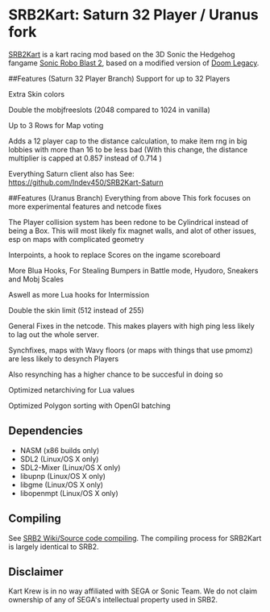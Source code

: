 # SRB2Kart: Saturn 32 Player / Uranus fork

[SRB2Kart](https://srb2.org/mods/) is a kart racing mod based on the 3D Sonic the Hedgehog fangame [Sonic Robo Blast 2](https://srb2.org/), based on a modified version of [Doom Legacy](http://doomlegacy.sourceforge.net/).

##Features (Saturn 32 Player Branch)
Support for up to 32 Players

Extra Skin colors

Double the mobjfreeslots (2048 compared to 1024 in vanilla)

Up to 3 Rows for Map voting

Adds a 12 player cap to the distance calculation, to make item rng in big lobbies with more than 16 to be less bad (With this change, the distance multiplier is capped at 0.857 instead of 0.714 )

Everything Saturn client also has See: https://github.com/Indev450/SRB2Kart-Saturn

##Features (Uranus Branch)
Everything from above
This fork focuses on more experimental features and netcode fixes

The Player collision system has been redone to be Cylindrical instead of being a Box. This will most likely fix magnet walls, and alot of other issues, esp on maps with complicated geometry

Interpoints, a hook to replace Scores on the ingame scoreboard

More Blua Hooks, For Stealing Bumpers in Battle mode, Hyudoro, Sneakers and Mobj Scales

Aswell as more Lua hooks for Intermission

Double the skin limit (512 instead of 255)

General Fixes in the netcode. This makes players with high ping less likely to lag out the whole server.

Synchfixes, maps with Wavy floors (or maps with things that use pmomz) are less likely to desynch Players

Also resynching has a higher chance to be succesful in doing so

Optimized netarchiving for Lua values

Optimized Polygon sorting with OpenGl batching

## Dependencies
- NASM (x86 builds only)
- SDL2 (Linux/OS X only)
- SDL2-Mixer (Linux/OS X only)
- libupnp (Linux/OS X only)
- libgme (Linux/OS X only)
- libopenmpt (Linux/OS X only)

## Compiling

See [SRB2 Wiki/Source code compiling](http://wiki.srb2.org/wiki/Source_code_compiling). The compiling process for SRB2Kart is largely identical to SRB2.

## Disclaimer
Kart Krew is in no way affiliated with SEGA or Sonic Team. We do not claim ownership of any of SEGA's intellectual property used in SRB2.
